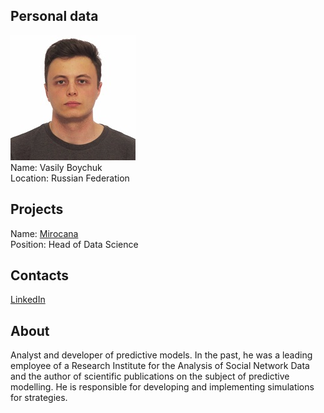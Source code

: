 ## Personal data
![vasily boychuk photo](photo/vasily_boychuk.jpg)  
Name:   Vasily Boychuk  
Location: Russian Federation  
## Projects 
Name: [Mirocana](../projects/mirocana.md)  
Position: Head of Data Science   
## Contacts
[LinkedIn](https://www.linkedin.com/in/vasiliy-boychuk-46b48082/)      
## About
Analyst and developer of predictive models. In the past, he was a leading employee of a Research Institute for the Analysis of Social Network Data and the author of scientific publications on the subject of predictive modelling. He is responsible for developing and implementing simulations for strategies.
